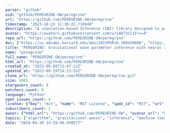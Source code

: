 ```yaml
---
parser: "github"
uid: "github/PEREGRINE-GW/peregrine"
url: "https://github.com/PEREGRINE-GW/peregrine"
timestamp: "2023-10-23 11:36:22.718448"
description: "A simulation-based Inference (SBI) library designed to perform analysis on a wide class of gravitational wave signals"
avatar: "https://avatars.githubusercontent.com/u/140732115?v=4"
repo_url: "https://github.com/PEREGRINE-GW/peregrine"
doi: ["https://ui.adsabs.harvard.edu/abs/2023PhRvD.108d2004B", "https://ui.adsabs.harvard.edu/abs/2023ascl.soft09016B/abstract"]
title: "PEREGRINE: Gravitational wave parameter inference with neural ration estimation"
name: "peregrine"
full_name: "PEREGRINE-GW/peregrine"
html_url: "https://github.com/PEREGRINE-GW/peregrine"
created_at: "2023-08-08T13:47:11Z"
updated_at: "2023-09-19T14:13:55Z"
clone_url: "https://github.com/PEREGRINE-GW/peregrine.git"
size: 1801
stargazers_count: 8
watchers_count: 8
language: "Python"
open_issues_count: 4
license: {"key": "mit", "name": "MIT License", "spdx_id": "MIT", "url": "https://api.github.com/licenses/mit", "node_id": "MDc6TGljZW5zZTEz"}
subscribers_count: 1
owner: {"html_url": "https://github.com/PEREGRINE-GW", "avatar_url": "https://avatars.githubusercontent.com/u/140732115?v=4", "login": "PEREGRINE-GW", "type": "Organization"}
topics: ["algorithm", "gravitational-waves", "inference", "machine-learning", "neural-ratio-estimation", "parameter-estimation", "python", "pytorch-lightning", "simulation-based-inference"]
date: "2024-04-20 14:19:49.938577"
---
```

